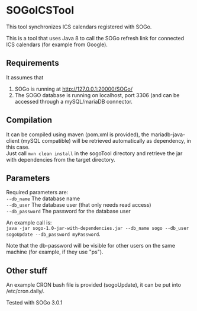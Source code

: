 # SOGoICSTool
This tool synchronizes ICS calendars registered with SOGo.

This is a tool that uses Java 8 to call the SOGo refresh link for connected ICS calendars (for example from Google).
## Requirements
It assumes that  
1. SOGo is running at http://127.0.0.1:20000/SOGo/  
2. The SOGO database is running on localhost, port 3306 (and can be accessed through a mySQL/mariaDB connector.  

## Compilation
It can be compiled using maven (pom.xml is provided), the mariadb-java-client (mySQL compatible) will be retrieved automatically as dependency, in this case.  
Just call `mvn clean install` in the sogoTool directory and retrieve the jar with dependencies from the target directory.  

## Parameters
Required parameters are:  
`--db_name` The database name  
`--db_user` The database user (that only needs read access)  
`--db_password` The password for the database user  

An example call is:  
`java -jar sogo-1.0-jar-with-dependencies.jar --db_name sogo --db_user sogoUpdate --db_password myPassword`.

Note that the db-password will be visible for other users on the same machine (for example, if they use "ps").

## Other stuff
An example CRON bash file is provided (sogoUpdate), it can be put into /etc/cron.daily/.

Tested with SOGo 3.0.1
